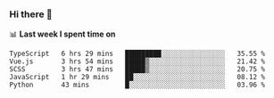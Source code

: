 ### Hi there 👋

<!--
**DBvc/DBvc** is a ✨ _special_ ✨ repository because its `README.md` (this file) appears on your GitHub profile.

Here are some ideas to get you started:

- 🔭 I’m currently working on ...
- 🌱 I’m currently learning ...
- 👯 I’m looking to collaborate on ...
- 🤔 I’m looking for help with ...
- 💬 Ask me about ...
- 📫 How to reach me: ...
- 😄 Pronouns: ...
- ⚡ Fun fact: ...
-->

📊 **Last week I spent time on**
<!--START_SECTION:waka-->
```text
TypeScript   6 hrs 29 mins   █████████░░░░░░░░░░░░░░░░   35.55 % 
Vue.js       3 hrs 54 mins   █████▒░░░░░░░░░░░░░░░░░░░   21.42 % 
SCSS         3 hrs 47 mins   █████▒░░░░░░░░░░░░░░░░░░░   20.75 % 
JavaScript   1 hr 29 mins    ██░░░░░░░░░░░░░░░░░░░░░░░   08.12 % 
Python       43 mins         █░░░░░░░░░░░░░░░░░░░░░░░░   03.96 % 
```
<!--END_SECTION:waka-->
